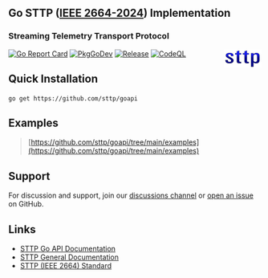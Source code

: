 ## Go STTP ([IEEE 2664-2024](https://standards.ieee.org/ieee/2664/7397/)) Implementation
### Streaming Telemetry Transport Protocol

<img align="right" src="assets/sttp.png">

[![Go Report Card](https://goreportcard.com/badge/github.com/sttp/goapi)](https://goreportcard.com/report/github.com/sttp/goapi)
[![PkgGoDev](https://pkg.go.dev/badge/github.com/sttp/goapi)](https://pkg.go.dev/github.com/sttp/goapi)
[![Release](https://img.shields.io/github/release/sttp/goapi.svg?style=flat-square)](https://github.com/sttp/goapi/releases/latest)
[![CodeQL](https://github.com/sttp/goapi/actions/workflows/codeql-analysis.yml/badge.svg)](https://github.com/sttp/goapi/actions/workflows/codeql-analysis.yml)

## Quick Installation
```console
go get https://github.com/sttp/goapi
```

## Examples
> [https://github.com/sttp/goapi/tree/main/examples](https://github.com/sttp/goapi/tree/main/examples)


## Support
For discussion and support, join our [discussions channel](https://github.com/sttp/goapi/discussions) or [open an issue](https://github.com/sttp/goapi/issues) on GitHub.

## Links

* [STTP Go API Documentation](https://sttp.github.io/goapi/)
* [STTP General Documentation](https://sttp.github.io/documentation/)
* [STTP (IEEE 2664) Standard](https://standards.ieee.org/project/2664.html)
